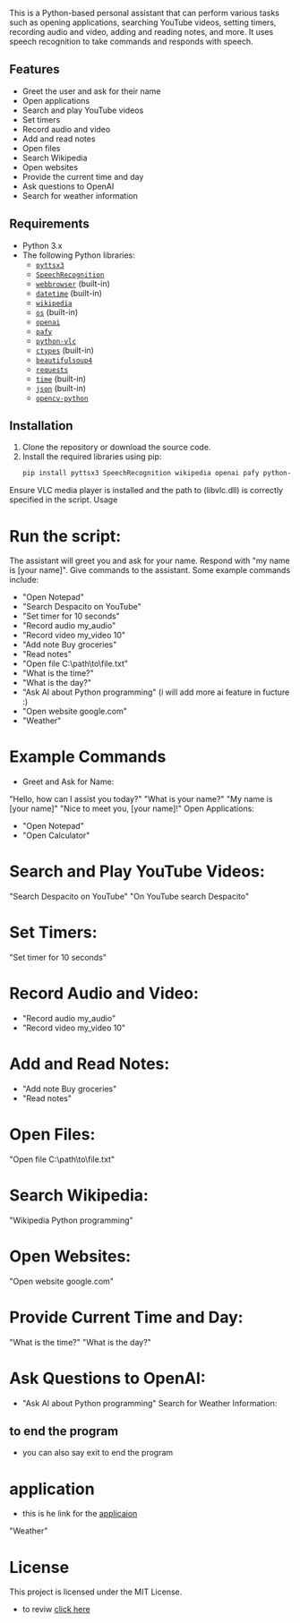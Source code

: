 This is a Python-based personal assistant that can perform various tasks such as opening applications, searching YouTube videos, setting timers, recording audio and video, adding and reading notes, and more. It uses speech recognition to take commands and responds with speech.

## Features

- Greet the user and ask for their name
- Open applications
- Search and play YouTube videos
- Set timers
- Record audio and video
- Add and read notes
- Open files
- Search Wikipedia
- Open websites
- Provide the current time and day
- Ask questions to OpenAI
- Search for weather information

## Requirements

- Python 3.x
- The following Python libraries:
  - [`pyttsx3`](https://pypi.org/project/pyttsx3/)
  - [`SpeechRecognition`](https://pypi.org/project/SpeechRecognition/)
  - [`webbrowser`](https://docs.python.org/3/library/webbrowser.html) (built-in)
  - [`datetime`](https://docs.python.org/3/library/datetime.html) (built-in)
  - [`wikipedia`](https://pypi.org/project/wikipedia/)
  - [`os`](https://docs.python.org/3/library/os.html) (built-in)
  - [`openai`](https://pypi.org/project/openai/)
  - [`pafy`](https://pypi.org/project/pafy/)
  - [`python-vlc`](https://pypi.org/project/python-vlc/)
  - [`ctypes`](https://docs.python.org/3/library/ctypes.html) (built-in)
  - [`beautifulsoup4`](https://pypi.org/project/beautifulsoup4/)
  - [`requests`](https://pypi.org/project/requests/)
  - [`time`](https://docs.python.org/3/library/time.html) (built-in)
  - [`json`](https://docs.python.org/3/library/json.html) (built-in)
  - [`opencv-python`](https://pypi.org/project/opencv-python/)

## Installation

1. Clone the repository or download the source code.
2. Install the required libraries using pip:
   ```sh
   pip install pyttsx3 SpeechRecognition wikipedia openai pafy python-vlc beautifulsoup4 requests opencv-python
Ensure VLC media player is installed and the path to (libvlc.dll) is correctly specified in the script.
Usage
# Run the script:
The assistant will greet you and ask for your name. Respond with "my name is [your name]".
Give commands to the assistant. Some example commands include:
- "Open Notepad"
- "Search Despacito on YouTube"
- "Set timer for 10 seconds"
- "Record audio my_audio"
- "Record video my_video 10"
- "Add note Buy groceries"
- "Read notes"
- "Open file C:\path\to\file.txt"
- "What is the time?"
- "What is the day?"
- "Ask AI about Python programming" (i will add more ai feature in fucture :)
- "Open website google.com"
- "Weather"
# Example Commands
- Greet and Ask for Name:

"Hello, how can I assist you today?"
"What is your name?"
"My name is [your name]"
"Nice to meet you, [your name]!"
Open Applications:

- "Open Notepad"
- "Open Calculator"
# Search and Play YouTube Videos:

"Search Despacito on YouTube"
"On YouTube search Despacito"
# Set Timers:

"Set timer for 10 seconds"
# Record Audio and Video:

- "Record audio my_audio"
- "Record video my_video 10"
# Add and Read Notes:

- "Add note Buy groceries"
- "Read notes"
# Open Files:

"Open file C:\path\to\file.txt"
# Search Wikipedia:

"Wikipedia Python programming"
# Open Websites:

"Open website google.com"
# Provide Current Time and Day:

"What is the time?"
"What is the day?"
# Ask Questions to OpenAI:

- "Ask AI about Python programming"
Search for Weather Information:
## to end the program 
- you can also say exit to end the program
# application 
- this is he link for the [applicaion ](https://github.com/Sk16er/Basic_Voicecommand_tool.py/blob/main/main.exe)

"Weather"
# License
This project is licensed under the MIT License.
- to reviw [click here](https://github.com/Sk16er/Basic_Voicecommand_tool.py/blob/main/LICENSE)
